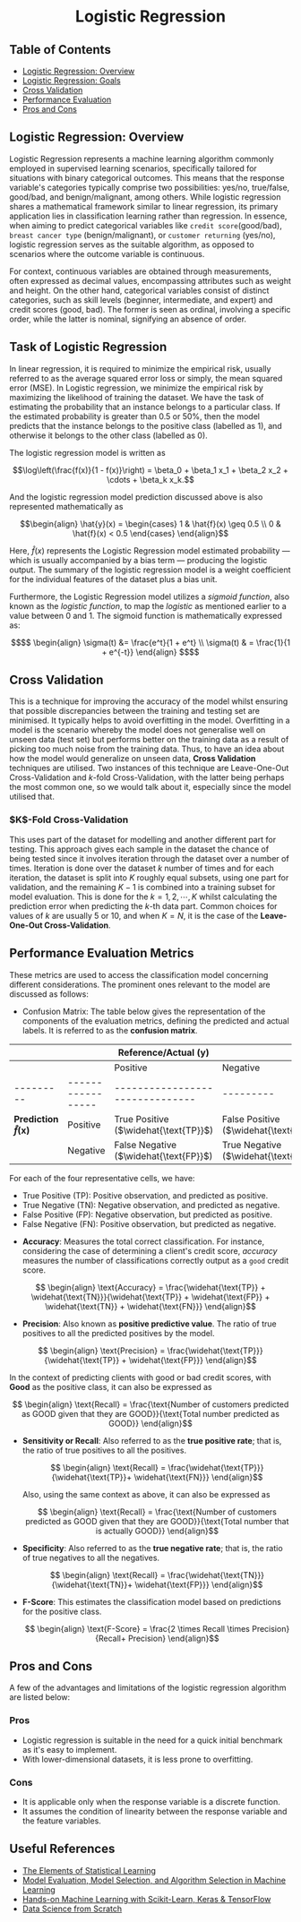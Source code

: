 <h1 align = "center"> Logistic Regression </h1>
<h2 align = "left"> Table of Contents </h2>
<ul>
      <li> <a href = "#overview"> Logistic Regression: Overview </a> </li>
      <li> <a href = "#goals"> Logistic Regression: Goals </a> </li>
      <li> <a href = "#crossValid"> Cross Validation </a> </li>
      <li> <a href = "#evaluation"> Performance Evaluation </a> </li>
      <li> <a href = "#proandcon"> Pros and Cons </a> </li>
</ul>
<div id = "overview">
<h2 align = "left"> Logistic Regression: Overview </h2>
Logistic Regression represents a machine learning algorithm commonly employed in supervised learning scenarios, specifically tailored for situations with binary categorical 
outcomes. This means that the response variable's categories typically comprise two possibilities: yes/no, true/false, good/bad, and benign/malignant, among others. While 
logistic regression shares a mathematical framework similar to linear regression, its primary application lies in classification learning rather than regression. In 
essence, when aiming to predict categorical variables like <code>credit score</code>(good/bad), <code>breast cancer type</code> (benign/malignant), or 
<code>customer returning</code> (yes/no), logistic regression serves as the suitable algorithm, as opposed to scenarios where the outcome variable is continuous.

For context, continuous variables are obtained through measurements, often expressed as decimal values, encompassing attributes such as weight and height. On the other 
hand, categorical variables consist of distinct categories, such as skill levels (beginner, intermediate, and expert) and credit scores (good, bad). The former is seen as 
ordinal, involving a specific order, while the latter is nominal, signifying an absence of order.
</div>

<div id = "goals">
<h2 align = "left"> Task of Logistic Regression </h2>

In linear regression, it is required to minimize the empirical risk, usually referred to as the average squared error loss or simply, the mean squared error (MSE). In Logistic regression, we minimize the empirical risk by maximizing the likelihood of training the dataset. We have the task of estimating the probability that an instance belongs to a particular class. If the estimated probability is greater than $0.5$ or $50$<span>%</span>, then the model predicts that the instance belongs to the positive class (labelled as $1$), and otherwise it belongs to the other class (labelled as $0$). 

The logistic regression model is written as 
```math
\log\left(\frac{f(x)}{1 - f(x)}\right) = \beta_0 + \beta_1 x_1 + \beta_2 x_2 + \cdots  + \beta_k x_k.
```
And the logistic regression model prediction discussed above is also represented mathematically as
```math
\begin{align}
\hat{y}(x) = 
\begin{cases} 
      1 & \hat{f}(x) \geq 0.5 \\
      0 & \hat{f}(x) < 0.5 
\end{cases}
\end{align}
```
Here, $\hat{f}(x)$ represents the Logistic Regression model estimated probability &mdash; which is usually accompanied by a bias term &mdash; producing the logistic output. The summary of the logistic regression model is a weight coefficient for the individual features of the dataset plus a bias unit.

Furthermore, the Logistic Regression model utilizes a _sigmoid function_, also known as the _logistic function_, to map the _logistic_ as mentioned earlier to a value between $0$ and $1$. The sigmoid function is mathematically expressed as:
```math
$$
\begin{align}
\sigma(t) &= \frac{e^t}{1 + e^t} \\
\sigma(t) & = \frac{1}{1 + e^{-t}}
\end{align}
$$
```
</div>
<div id = "crossValid">
<h2 align = "left"> Cross Validation </h2>
      
This is a technique for improving the accuracy of the model whilst ensuring that possible discrepancies between the training and testing set are minimised. It typically helps to avoid overfitting in the model. Overfitting in a model is the scenario whereby the model does not generalise well on unseen data (test set) but performs better on the training data as a result of picking too much noise from the training data. Thus, to have an idea about how the model would generalize on unseen data, __Cross Validation__ techniques are utilised. Two instances of this technique are Leave-One-Out Cross-Validation and $k$-fold Cross-Validation, with the latter being perhaps the most common one, so we would talk about it, especially since the model utilised that.

<h3 align = "left"> $K$-Fold Cross-Validation </h3>

This uses part of the dataset for modelling and another different part for testing. This approach gives each sample in the dataset the chance of being tested since it involves iteration through the dataset over a number of times. Iteration is done over the dataset $k$ number of times and for each iteration, the dataset is split into $K$ roughly equal subsets, using one part for validation, and the remaining $K - 1$ is combined into a training subset for model evaluation. This is done for the $k = 1, 2, \cdots, K$ whilst calculating the prediction error when predicting the $k$-th data part. Common choices for values of $k$ are usually $5$ or $10$, and when $K = N$, it is the case of the __Leave-One-Out Cross-Validation__.
</div>

<div id = "evaluation">
<h2 align = "left"> Performance Evaluation Metrics </h2>

These metrics are used to access the classification model concerning different considerations. The prominent ones relevant to the model are discussed as follows:
- Confusion Matrix: The table below gives the representation of the components of the evaluation metrics, defining the predicted and actual labels. It is referred to as the __confusion matrix__.

|         |                 | Reference/Actual $(\text{y})$ |         |
|---------|-----------------|-------------------------------|---------|
|         |                 | Positive                      | Negative |
|---------|-----------------|-------------------------------|---------|
| **Prediction $\widehat{f}(\text{x})$** | Positive   | True Positive ($\widehat{\text{TP}}$)     | False Positive ($\widehat{\text{FN}}$) |
|         | Negative        | False Negative ($\widehat{\text{FP}}$)    | True Negative ($\widehat{\text{TN}}$) |

For each of the four representative cells, we have:
+ True Positive (TP): Positive observation, and predicted as positive.
+ True Negative (TN): Negative observation, and predicted as negative.
+ False Positive (FP): Negative observation, but predicted as positive.
+ False Negative (FN): Positive observation, but predicted as negative.
    

- __Accuracy__: Measures the total correct classification. For instance, considering the case of determining a client's credit score, _accuracy_ measures the number of classifications correctly output as a `good` credit score.

```math
    \begin{align}
\text{Accuracy} = \frac{\widehat{\text{TP}} + \widehat{\text{TN}}}{\widehat{\text{TP}} + \widehat{\text{FP}} + \widehat{\text{TN}} + \widehat{\text{FN}}}
\end{align}
```

- __Precision__: Also known as __positive predictive value__. The ratio of true positives to all the predicted positives by the model.
  
```math
      \begin{align}
        \text{Precision} = \frac{\widehat{\text{TP}}}{\widehat{\text{TP}} + \widehat{\text{FP}}}
    \end{align}
```
In the context of predicting clients with good or bad credit scores, with **Good** as the positive class, it can also be expressed as 
  ```math
      \begin{align}
        \text{Recall} = \frac{\text{Number of customers predicted as GOOD given that they are GOOD}}{\text{Total number predicted as GOOD}}
    \end{align}
   ```

- __Sensitivity or Recall__: Also referred to as the __true positive rate__; that is, the ratio of true positives to all the positives.
  ```math
      \begin{align}
        \text{Recall} = \frac{\widehat{\text{TP}}}{\widehat{\text{TP}}+ \widehat{\text{FN}}}
    \end{align}
   ```
  Also, using the same context as above, it can also be expressed as 
  ```math
      \begin{align}
        \text{Recall} = \frac{\text{Number of customers predicted as GOOD given that they are GOOD}}{\text{Total number that is actually GOOD}}
    \end{align}
   ```
- __Specificity__: Also referred to as the __true negative rate__; that is, the ratio of true negatives to all the negatives.
  ```math
      \begin{align}
        \text{Recall} = \frac{\widehat{\text{TN}}}{\widehat{\text{TN}}+ \widehat{\text{FP}}}
    \end{align}
   ```
    
- __F-Score__: This estimates the classification model based on predictions for the positive class.
  ```math
      \begin{align}
              \text{F-Score}  = \frac{2 \times Recall \times Precision}{Recall+ Precision}
  \end{align}
  ```
</div>
<div id = "proandcon">
<h2 align = "left"> Pros and Cons </h2>
A few of the advantages and limitations of the logistic regression algorithm are listed below:
<h3 align = "left"> Pros </h3>
<ul>
      <li> Logistic regression is suitable in the need for a quick initial benchmark as it's easy to implement. </li>
      <li> With lower-dimensional datasets, it is less prone to overfitting. </li>
</ul>

<h3 align = "left"> Cons </h3>
<ul>
      <li> It is applicable only when the response variable is a discrete function. </li>
      <li> It assumes the condition of linearity between the response variable and the feature variables. </li>
</ul>
</div>

<h2 align = "left"> Useful References </h2>
<ul>
  <li><a href="https://www.amazon.co.uk/Elements-Statistical-Learning-Springer-Statistics/dp/0387848576#:~:text=Book%20details&text=This%20book%20describes%20the%20important,liberal%20use%20of%20colour%20graphics." target="_blank">The Elements of Statistical Learning</a></li>
  <li><a href="https://arxiv.org/pdf/1811.12808.pdf" target="_blank">Model Evaluation, Model Selection, and Algorithm Selection in Machine Learning</a></li>
  <li><a href="https://www.amazon.co.uk/Hands-Machine-Learning-Scikit-Learn-TensorFlow/dp/1098125975" target="_blank">Hands-on Machine Learning with Scikit-Learn, Keras & TensorFlow</a></li>
  <li><a href="https://www.amazon.co.uk/Data-Science-Scratch-Joel-Grus/dp/1492041130" target="_blank">Data Science from Scratch</a></li>
</ul>
